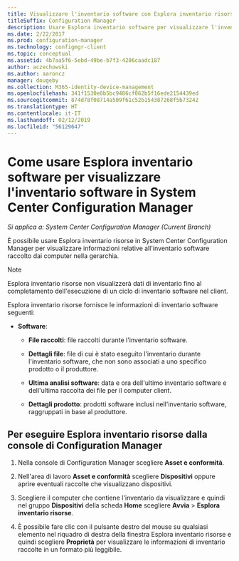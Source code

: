 ```yaml
---
title: Visualizzare l'inventario software con Esplora inventario risorse
titleSuffix: Configuration Manager
description: Usare Esplora inventario software per visualizzare l'inventario software in System Center Configuration Manager.
ms.date: 2/22/2017
ms.prod: configuration-manager
ms.technology: configmgr-client
ms.topic: conceptual
ms.assetid: 4b7aa5f6-5ebd-49be-b7f3-4206caadc187
author: aczechowski
ms.author: aaroncz
manager: dougeby
ms.collection: M365-identity-device-management
ms.openlocfilehash: 341f1530e0b5bc9486cf062b5f16ede2154439ed
ms.sourcegitcommit: 874d78f08714a509f61c52b154387268f5b73242
ms.translationtype: HT
ms.contentlocale: it-IT
ms.lasthandoff: 02/12/2019
ms.locfileid: "56129647"
---
```

# <a name="how-to-use-resource-explorer-to-view-software-inventory-in-system-center-configuration-manager"></a>Come usare Esplora inventario software per visualizzare l'inventario software in System Center Configuration Manager

*Si applica a: System Center Configuration Manager (Current Branch)*

È possibile usare Esplora inventario risorse in System Center Configuration Manager per visualizzare informazioni relative all'inventario software raccolto dai computer nella gerarchia.  

> [!NOTE]  
>  Esplora inventario risorse non visualizzerà dati di inventario fino al completamento dell'esecuzione di un ciclo di inventario software nel client.  

 Esplora inventario risorse fornisce le informazioni di inventario software seguenti:  

-   **Software**:  

    -   **File raccolti**: file raccolti durante l'inventario software.  

    -   **Dettagli file**: file di cui è stato eseguito l'inventario durante l'inventario software, che non sono associati a uno specifico prodotto o il produttore.  

    -   **Ultima analisi software**: data e ora dell'ultimo inventario software e dell'ultima raccolta dei file per il computer client.  

    -   **Dettagli prodotto**: prodotti software inclusi nell'inventario software, raggruppati in base al produttore.  

## <a name="to-run-resource-explorer-from-the-configuration-manager-console"></a>Per eseguire Esplora inventario risorse dalla console di Configuration Manager  

1.  Nella console di Configuration Manager scegliere **Asset e conformità**.

2.  Nell'area di lavoro **Asset e conformità** scegliere **Dispositivi** oppure aprire eventuali raccolte che visualizzano dispositivi.  

3.  Scegliere il computer che contiene l'inventario da visualizzare e quindi nel gruppo **Dispositivi** della scheda **Home** scegliere **Avvia** > **Esplora inventario risorse**.

4.  È possibile fare clic con il pulsante destro del mouse su qualsiasi elemento nel riquadro di destra della finestra Esplora inventario risorse e quindi scegliere **Proprietà** per visualizzare le informazioni di inventario raccolte in un formato più leggibile.  
 
